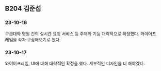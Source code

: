 ## B204 김준섭

### 23-10-16
구급대와 병원 간의 실시간 요청 서비스 등 주제와 기능 대략적으로 확정했다.
와이어프레임을 각자 구상해오기로 했다.

### 23-10-17
와이어프레임, UI에 대해 대략적인 확정을 했다.
세부적인 디자인을 더 해야겠다.
